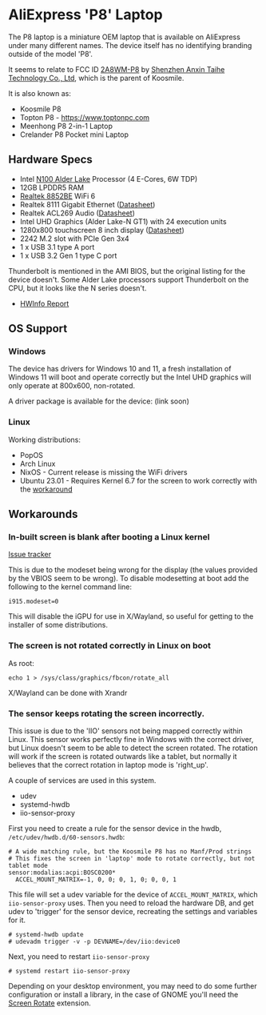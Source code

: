 # AliExpress 'P8' Laptop

The P8 laptop is a miniature OEM laptop that is available on AliExpress under many different names. The device itself has no identifying branding outside of the model 'P8'.

It seems to relate to FCC ID [2A8WM-P8](https://fcc.report/FCC-ID/2A8WM-P8) by [Shenzhen Anxin Taihe Technology Co., Ltd](https://sz-botu.en.alibaba.com), which is the parent of Koosmile.

It is also known as: 

* Koosmile P8
* Topton P8 - https://www.toptonpc.com
* Meenhong P8 2-in-1 Laptop
* Crelander P8 Pocket mini Laptop

## Hardware Specs

* Intel [N100 Alder Lake](https://ark.intel.com/content/www/us/en/ark/products/231803/intel-processor-n100-6m-cache-up-to-3-40-ghz.html) Processor (4 E-Cores, 6W TDP)
* 12GB LPDDR5 RAM
* [Realtek 8852BE](https://techinfodepot.shoutwiki.com/wiki/Realtek_RTL8852BE_Combo_Module) WiFi 6 
* Realtek 8111 Gigabit Ethernet ([Datasheet](specs/RTL8111.PDF))
* Realtek ACL269 Audio ([Datasheet](specs/ALC269_RealtekMicroelectronics.pdf))
* Intel UHD Graphics (Alder Lake-N GT1) with 24 execution units
* 1280x800 touchscreen 8 inch display ([Datasheet](specs/lcd_panel.pdf))
* 2242 M.2 slot with PCIe Gen 3x4
* 1 x USB 3.1 type A port
* 1 x USB 3.2 Gen 1 type C port

Thunderbolt is mentioned in the AMI BIOS, but the original listing for the device doesn't. Some Alder Lake processors support Thunderbolt on the CPU, but it looks like the N series doesn't.

* [HWInfo Report](hwinfo.html)

## OS Support

### Windows

The device has drivers for Windows 10 and 11, a fresh installation of Windows 11 will boot and operate correctly but the Intel UHD graphics will only operate at 800x600, non-rotated.

A driver package is available for the device: (link soon)

### Linux

Working distributions:

* PopOS
* Arch Linux 
* NixOS - Current release is missing the WiFi drivers
* Ubuntu 23.01 - Requires Kernel 6.7 for the screen to work correctly with the [workaround](#in-built-screen-is-blank-after-booting-a-linux-kernel)

## Workarounds

### In-built screen is blank after booting a Linux kernel

[Issue tracker](https://gitlab.freedesktop.org/drm/intel/-/issues/9063)

This is due to the modeset being wrong for the display (the values provided by the VBIOS seem to be wrong). To disable modesetting at boot add the following to the kernel command line:

`i915.modeset=0`

This will disable the iGPU for use in X/Wayland, so useful for getting to the installer of some distributions.

### The screen is not rotated correctly in Linux on boot

As root:

````
echo 1 > /sys/class/graphics/fbcon/rotate_all
````

X/Wayland can be done with Xrandr

### The sensor keeps rotating the screen incorrectly.

This issue is due to the 'IIO' sensors not being mapped correctly within Linux. This sensor works perfectly fine in Windows with the correct driver, but Linux doesn't seem to be able to detect the screen rotated. The rotation will work if the screen is rotated outwards like a tablet, but normally it believes that the correct rotation in laptop mode is 'right_up'.

A couple of services are used in this system.

* udev
* systemd-hwdb
* iio-sensor-proxy

First you need to create a rule for the sensor device in the hwdb, `/etc/udev/hwdb.d/60-sensors.hwdb`:

```
# A wide matching rule, but the Koosmile P8 has no Manf/Prod strings
# This fixes the screen in 'laptop' mode to rotate correctly, but not tablet mode
sensor:modalias:acpi:BOSC0200*
  ACCEL_MOUNT_MATRIX=-1, 0, 0; 0, 1, 0; 0, 0, 1
```

This file will set a udev variable for the device of `ACCEL_MOUNT_MATRIX`, which `iio-sensor-proxy` uses. Then you need to reload the hardware DB, and get udev to 'trigger' for the sensor device, recreating the settings and variables for it.

```shell
# systemd-hwdb update
# udevadm trigger -v -p DEVNAME=/dev/iio:device0
```

Next, you need to restart `iio-sensor-proxy`

```shell
# systemd restart iio-sensor-proxy
```

Depending on your desktop environment, you may need to do some further configuration or install a library, in the case of GNOME you'll need the [Screen Rotate](https://extensions.gnome.org/extension/5389/screen-rotate/) extension.